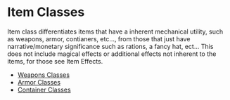 # Item Classes

Item class differentiates items that have a inherent mechanical utility, such as weapons, armor, contianers, etc..., from those that just have narrative/monetary significance such as rations, a fancy hat, ect... This does not include magical effects or additional effects not inherent to the items, for those see Item Effects.

- [Weapons Classes](./../CombatRules/WeaponClasses.md)
- [Armor Classes](./../CombatRules/)
- [Container Classes](./Containers.md#container-classes)

